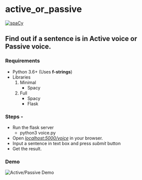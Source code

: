 # active_or_passive
[![spaCy](https://img.shields.io/badge/built%20with-spaCy-09a3d5.svg)](https://spacy.io)  
## Find out if a sentence is in Active voice or Passive voice. 
### Requirements
* Python 3.6+ (Uses __f-strings__)
* Libraries
    1. Minimal
        - Spacy
    2. Full
        - Spacy
        - Flask
### Steps -
* Run the flask server
    - python3 voice.py
* Open [_localhost:5000/voice_](https://localhost:5000/voice) in your browser.
* Input a sentence in text box and press *submit* button
* Get the result.
### Demo
![Active/Passive Demo](https://github.com/armsp/active_or_passive/blob/master/demo.gif)